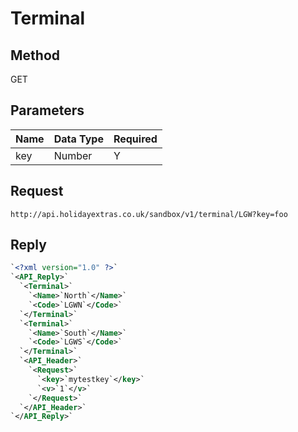 # Terminal

## Method

GET






## Parameters

 | Name | Data Type | Required | 
 | ---- | --------- | -------- | 
 | key  | Number    | Y        | 




## Request

```
http://api.holidayextras.co.uk/sandbox/v1/terminal/LGW?key=foo
```







## Reply

```xml
`<?xml version="1.0" ?>`
`<API_Reply>`
  `<Terminal>`
    `<Name>`North`</Name>`
    `<Code>`LGWN`</Code>`
  `</Terminal>`
  `<Terminal>`
    `<Name>`South`</Name>`
    `<Code>`LGWS`</Code>`
  `</Terminal>`
  `<API_Header>`
    `<Request>`
      `<key>`mytestkey`</key>`
      `<v>`1`</v>`
    `</Request>`
  `</API_Header>`
`</API_Reply>`
```
